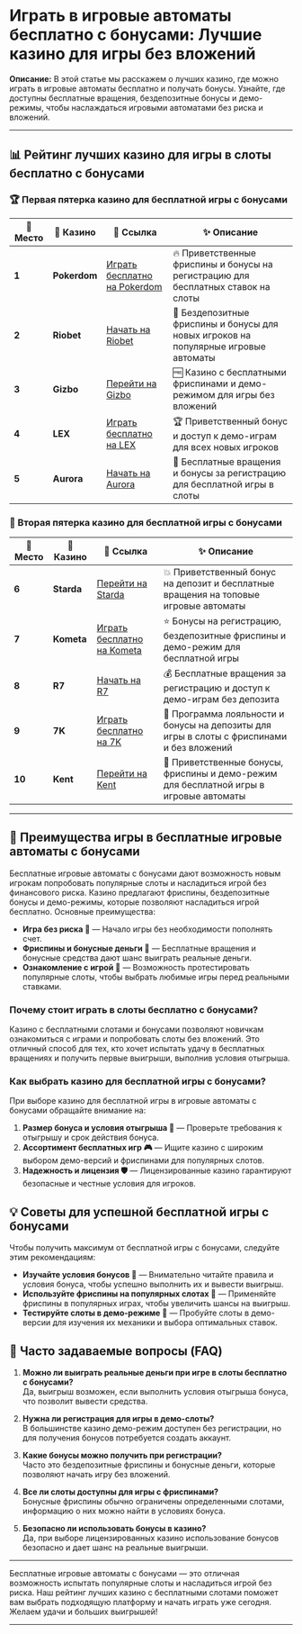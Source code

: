 # Играть в игровые автоматы бесплатно с бонусами: Лучшие казино для игры без вложений

**Описание:** В этой статье мы расскажем о лучших казино, где можно играть в игровые автоматы бесплатно и получать бонусы. Узнайте, где доступны бесплатные вращения, бездепозитные бонусы и демо-режимы, чтобы наслаждаться игровыми автоматами без риска и вложений.

---

## 📊 Рейтинг лучших казино для игры в слоты бесплатно с бонусами

### 🏆 Первая пятерка казино для бесплатной игры с бонусами

| 🏅 **Место** | 🎰 **Казино**        | 🌟 **Ссылка**                                                                                     | ✨ **Описание**                                                                                         |
|--------------|----------------------|--------------------------------------------------------------------------------------------------|--------------------------------------------------------------------------------------------------------|
| **1**       | **Pokerdom**         | [Играть бесплатно на Pokerdom](https://brandplay.link/4k77v2yx)                                  | 🔥 Приветственные фриспины и бонусы на регистрацию для бесплатных ставок на слоты                      |
| **2**       | **Riobet**           | [Начать на Riobet](https://brandplay.link/7xBLTPyj)                                              | 💎 Бездепозитные фриспины и бонусы для новых игроков на популярные игровые автоматы                    |
| **3**       | **Gizbo**            | [Перейти на Gizbo](https://brandplay.link/bprXw4YV)                                              | 🆓 Казино с бесплатными фриспинами и демо-режимом для игры без вложений                                 |
| **4**       | **LEX**              | [Играть бесплатно на LEX](https://brandplay.link/zW4hdDFV)                                       | 🏆 Приветственный бонус и доступ к демо-играм для всех новых игроков                                   |
| **5**       | **Aurora**           | [Начать на Aurora](https://10trafic-stat2.com/click/668546556bcc6313411604bd/6766/13032/subaccount) | 🎁 Бесплатные вращения и бонусы за регистрацию для бесплатной игры в слоты                             |

### 🏅 Вторая пятерка казино для бесплатной игры с бонусами

| 🏅 **Место** | 🎰 **Казино**        | 🌟 **Ссылка**                                                                                     | ✨ **Описание**                                                                                         |
|--------------|----------------------|--------------------------------------------------------------------------------------------------|--------------------------------------------------------------------------------------------------------|
| **6**       | **Starda**           | [Перейти на Starda](https://brandplay.link/fB7xwRFL)                                             | 💥 Приветственный бонус на депозит и бесплатные вращения на топовые игровые автоматы                    |
| **7**       | **Kometa**           | [Играть бесплатно на Kometa](https://brandplay.link/8ZymQJV8)                                    | ⭐ Бонусы на регистрацию, бездепозитные фриспины и демо-режим для бесплатной игры                       |
| **8**       | **R7**               | [Начать на R7](https://brandplay.link/bMd3Yjsw)                                                  | 💰 Бесплатные вращения за регистрацию и доступ к демо-играм без депозита                                |
| **9**       | **7K**               | [Играть бесплатно на 7K](https://brandplay.link/BvQyFShp)                                        | 🎲 Программа лояльности и бонусы на депозиты для игры в слоты с фриспинами и без вложений               |
| **10**      | **Kent**             | [Перейти на Kent](https://brandplay.link/Fv2WP3js)                                               | 🔄 Приветственные бонусы, фриспины и демо-режим для бесплатной игры в игровые автоматы                 |

---

## 🎰 Преимущества игры в бесплатные игровые автоматы с бонусами

Бесплатные игровые автоматы с бонусами дают возможность новым игрокам попробовать популярные слоты и насладиться игрой без финансового риска. Казино предлагают фриспины, бездепозитные бонусы и демо-режимы, которые позволяют насладиться игрой бесплатно. Основные преимущества:

- **Игра без риска 💸** — Начало игры без необходимости пополнять счет.
- **Фриспины и бонусные деньги 🎁** — Бесплатные вращения и бонусные средства дают шанс выиграть реальные деньги.
- **Ознакомление с игрой 🎲** — Возможность протестировать популярные слоты, чтобы выбрать любимые игры перед реальными ставками.

### Почему стоит играть в слоты бесплатно с бонусами?

Казино с бесплатными слотами и бонусами позволяют новичкам ознакомиться с играми и попробовать слоты без вложений. Это отличный способ для тех, кто хочет испытать удачу в бесплатных вращениях и получить первые выигрыши, выполнив условия отыгрыша.

### Как выбрать казино для бесплатной игры с бонусами?

При выборе казино для бесплатной игры в игровые автоматы с бонусами обращайте внимание на:

1. **Размер бонуса и условия отыгрыша 🎯** — Проверьте требования к отыгрышу и срок действия бонуса.
2. **Ассортимент бесплатных игр 🎮** — Ищите казино с широким выбором демо-версий и фриспинами для популярных слотов.
3. **Надежность и лицензия 🛡️** — Лицензированные казино гарантируют безопасные и честные условия для игроков.

## 💡 Советы для успешной бесплатной игры с бонусами

Чтобы получить максимум от бесплатной игры с бонусами, следуйте этим рекомендациям:

- **Изучайте условия бонусов 🎉** — Внимательно читайте правила и условия бонуса, чтобы успешно выполнить их и вывести выигрыш.
- **Используйте фриспины на популярных слотах 🎰** — Применяйте фриспины в популярных играх, чтобы увеличить шансы на выигрыш.
- **Тестируйте слоты в демо-режиме 🎲** — Пробуйте слоты в демо-версии для изучения их механики и выбора оптимальных ставок.

## 📜 Часто задаваемые вопросы (FAQ)

1. **Можно ли выиграть реальные деньги при игре в слоты бесплатно с бонусами?**  
   Да, выигрыш возможен, если выполнить условия отыгрыша бонуса, что позволит вывести средства.

2. **Нужна ли регистрация для игры в демо-слоты?**  
   В большинстве казино демо-режим доступен без регистрации, но для получения бонусов потребуется создать аккаунт.

3. **Какие бонусы можно получить при регистрации?**  
   Часто это бездепозитные фриспины и бонусные деньги, которые позволяют начать игру без вложений.

4. **Все ли слоты доступны для игры с фриспинами?**  
   Бонусные фриспины обычно ограничены определенными слотами, информацию о них можно найти в условиях бонуса.

5. **Безопасно ли использовать бонусы в казино?**  
   Да, при выборе лицензированных казино использование бонусов безопасно и дает шанс на реальные выигрыши.

---

Бесплатные игровые автоматы с бонусами — это отличная возможность испытать популярные слоты и насладиться игрой без риска. Наш рейтинг лучших казино с бесплатными слотами поможет вам выбрать подходящую платформу и начать играть уже сегодня. Желаем удачи и больших выигрышей!

---
